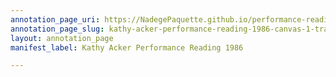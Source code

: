 ```yaml
---
annotation_page_uri: https://NadegePaquette.github.io/performance-reading-kathy-acker/annotations/kathy-acker-performance-reading-1986-canvas-1-transcript.json
annotation_page_slug: kathy-acker-performance-reading-1986-canvas-1-transcript
layout: annotation_page
manifest_label: Kathy Acker Performance Reading 1986

---
```

